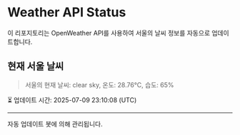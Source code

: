 
# Weather API Status

이 리포지토리는 OpenWeather API를 사용하여 서울의 날씨 정보를 자동으로 업데이트합니다.

## 현재 서울 날씨
> 서울의 현재 날씨: clear sky, 온도: 28.76°C, 습도: 65%

⏳ 업데이트 시간: 2025-07-09 23:10:08 (UTC)

---
자동 업데이트 봇에 의해 관리됩니다.
